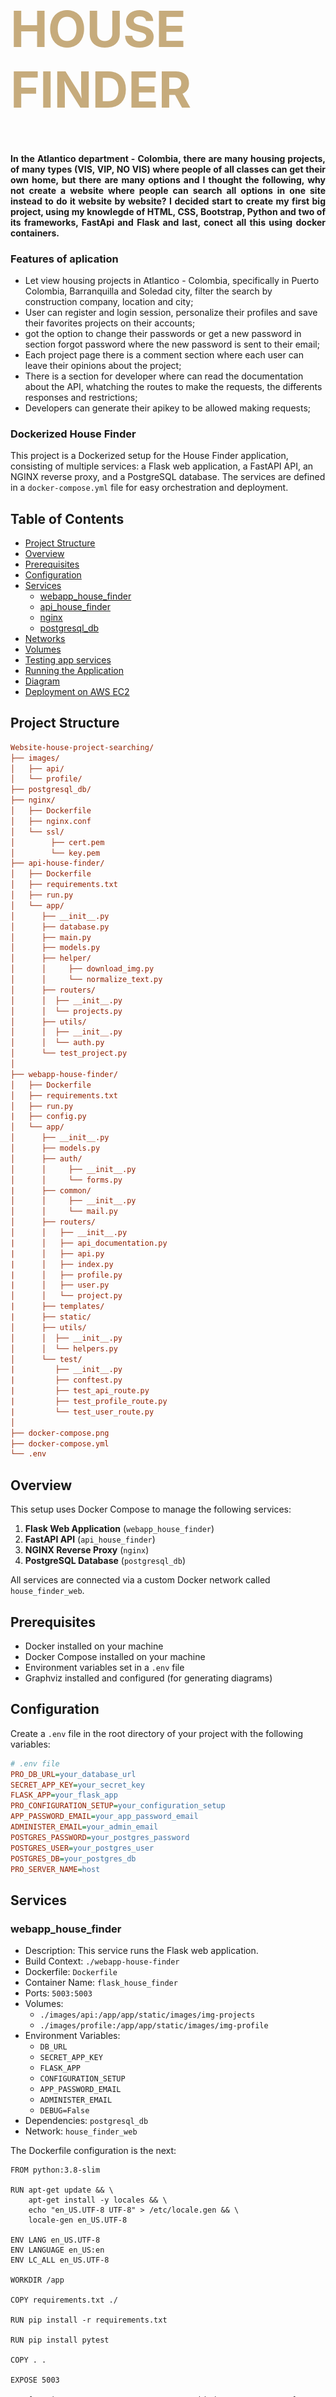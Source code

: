 <div class="row ">
	<div class="col ">
		<h1  style="color:#C6AB7C; font-size: 80px; font-weight:bold;">HOUSE FINDER</h1>
	</div>
</div>

<h4 align="justify">In the Atlantico department - Colombia, there are many housing projects, of many types (VIS, VIP, NO VIS) where people of all classes can get their own home, but there are many options and I thought the following, why not create a website where people can search all options in one site instead to do it website by website? I decided start to create my first big project, using my knowlegde of HTML, CSS, Bootstrap, Python and two of its frameworks, FastApi and Flask and last, conect all this using docker containers.</h4> 

### Features of aplication

- Let view housing projects in Atlantico - Colombia, specifically in Puerto Colombia, Barranquilla and Soledad city, filter the search by construction company, location and city;
- User can register and login session, personalize their profiles and save their favorites projects on their accounts;
- got the option to change their passwords or get a new password in section forgot password where the new password is sent to their email;
- Each project page there is a comment section where each user can leave their opinions about the project;
- There is a section for developer where can read the documentation about the API, whatching the routes to make the requests, the differents responses and restrictions;
- Developers can generate their apikey to be allowed making requests;

### Dockerized  House Finder

This project is a Dockerized setup for the House Finder application, consisting of multiple services: a Flask web application, a FastAPI API, an NGINX reverse proxy, and a PostgreSQL database. The services are defined in a `docker-compose.yml` file for easy orchestration and deployment.

## Table of Contents
- [Project Structure](#project-structure)
- [Overview](#overview)
- [Prerequisites](#prerequisites)
- [Configuration](#configuration)
- [Services](#services)
  - [webapp_house_finder](#webapp_house_finder)
  - [api_house_finder](#api_house_finder)
  - [nginx](#nginx)
  - [postgresql_db](#postgresql_db)
- [Networks](#networks)
- [Volumes](#volumes)
- [Testing app services](#testing-app-services)
- [Running the Application](#running-the-application)
- [Diagram](#diagram)
- [Deployment on AWS EC2](#deployment-on-aws-ec2)

## Project Structure
```ini
Website-house-project-searching/
├── images/
│   ├── api/
│   └── profile/
├── postgresql_db/
├── nginx/
│   ├── Dockerfile
│   ├── nginx.conf
│   └── ssl/
│        ├── cert.pem
│        └── key.pem
├── api-house-finder/
│   ├── Dockerfile
│   ├── requirements.txt
│   ├── run.py
│   └── app/
│      ├── __init__.py
│      ├── database.py
│      ├── main.py
│      ├── models.py
│      ├── helper/
│      │     ├── download_img.py
│      │     └── normalize_text.py
│      ├── routers/	
│      │  ├── __init__.py
│      │  └── projects.py
│      ├── utils/	
│      │  ├── __init__.py
│      │  └── auth.py
│      └── test_project.py
│
├── webapp-house-finder/
│   ├── Dockerfile
│   ├── requirements.txt
│   ├── run.py
|   ├── config.py
│   └── app/
│      ├── __init__.py
│      ├── models.py
│      ├── auth/
│      │     ├── __init__.py
│      │     └── forms.py
|      ├── common/
│      │     ├── __init__.py
│      │     └── mail.py
│      ├── routers/	
│      │   ├── __init__.py
|      │   ├── api_documentation.py
|      │   ├── api.py
|      │   ├── index.py
|      │   ├── profile.py
|      │   ├── user.py
│      │   └── project.py
|      ├── templates/
|      ├── static/
│      ├── utils/	
│      │  ├── __init__.py
│      │  └── helpers.py
│      └── test/
|         ├── __init__.py
|         ├── conftest.py
|         ├── test_api_route.py
|         ├── test_profile_route.py
|         └── test_user_route.py
│   
├── docker-compose.png  
├── docker-compose.yml
└── .env

```

## Overview

This setup uses Docker Compose to manage the following services:

1. **Flask Web Application** (`webapp_house_finder`)
2. **FastAPI API** (`api_house_finder`)
3. **NGINX Reverse Proxy** (`nginx`)
4. **PostgreSQL Database** (`postgresql_db`)

All services are connected via a custom Docker network called `house_finder_web`.

## Prerequisites

- Docker installed on your machine
- Docker Compose installed on your machine
- Environment variables set in a `.env` file
- Graphviz installed and configured (for generating diagrams)


## Configuration

Create a `.env` file in the root directory of your project with the following variables:

```ini
# .env file
PRO_DB_URL=your_database_url
SECRET_APP_KEY=your_secret_key
FLASK_APP=your_flask_app
PRO_CONFIGURATION_SETUP=your_configuration_setup
APP_PASSWORD_EMAIL=your_app_password_email
ADMINISTER_EMAIL=your_admin_email
POSTGRES_PASSWORD=your_postgres_password
POSTGRES_USER=your_postgres_user
POSTGRES_DB=your_postgres_db
PRO_SERVER_NAME=host
```
## Services
### webapp_house_finder

- Description: This service runs the Flask web application.
- Build Context: `./webapp-house-finder`
- Dockerfile: `Dockerfile`
- Container Name: `flask_house_finder`
- Ports: `5003:5003`
- Volumes:
     - `./images/api:/app/app/static/images/img-projects`
     - `./images/profile:/app/app/static/images/img-profile`
- Environment Variables:
     - `DB_URL`
     - `SECRET_APP_KEY`
     - `FLASK_APP`
     - `CONFIGURATION_SETUP`
     - `APP_PASSWORD_EMAIL`
     - `ADMINISTER_EMAIL`
     - `DEBUG=False`
- Dependencies: `postgresql_db`
- Network: `house_finder_web`

The Dockerfile configuration is the next:
```init
FROM python:3.8-slim

RUN apt-get update && \
    apt-get install -y locales && \
    echo "en_US.UTF-8 UTF-8" > /etc/locale.gen && \
    locale-gen en_US.UTF-8

ENV LANG en_US.UTF-8
ENV LANGUAGE en_US:en
ENV LC_ALL en_US.UTF-8

WORKDIR /app

COPY requirements.txt ./

RUN pip install -r requirements.txt

RUN pip install pytest

COPY . .

EXPOSE 5003

CMD ["gunicorn", "run:app", "-w", "4", "--bind", "0.0.0.0:5003"]
```
  
### api_house_finder
- Description: This service runs the FastAPI application.
- Build Context: `./api-house-finder`
- Dockerfile: `Dockerfile`
- Container Name: `fastapi_house_finder`
- Ports: `8000:8000`
- Volumes:
     - `./images/api:/app/app/static/images/img-projects`
- Environment Variables:
     - `DB_URL`
     - `SECRET_APP_KEY`
- Dependencies: `postgresql_db`
- Network: `house_finder_web`
The Dockerfile configuration is the next:
```init
FROM python:3.11-slim

WORKDIR /app

COPY requirements.txt .

RUN pip install -r requirements.txt

RUN pip install pytest

COPY . .

CMD ["uvicorn", "main:app", "--host", "0.0.0.0", "--port", "8000"]
```

### nginx
- Description: This service runs the NGINX reverse proxy.
- Build Context: `./nginx`
- Ports: `80:80`
- Dependencies: `webapp_house_finder`, `api_house_finder`
- Network: `house_finder_web`
The Dockerfile configuration is the next:

```init
FROM nginx:latest

COPY nginx.conf /etc/nginx/nginx.conf

EXPOSE 80
```

### postgresql_db
- Description: This service runs the PostgreSQL database.
- Image: `postgres:12`
- Container Name: `postgresql_db`
- Ports: `5432:5432`
- Environment Variables:
     - `POSTGRES_PASSWORD`
     - `POSTGRES_USER`
     - `POSTGRES_DB`
- Volumes:
     - `./postgresql_data:/var/lib/postgresql/data`
- Network:
     - `house_finder_web`

## Networks
- house_finder_web: A custom network for connecting all the services.

## Volumes
- postgresql-data: Stores PostgreSQL data.
- images: Stores images used by the applications.

## Testing app services
In same `.env` file in the root directory of your project with the following test variables:
```ini
# .env file
TEST_CONFIGURATION_SETUP=TEST_CONFIG_FLASKAPP
TEST_DB_URL=SQLITE_URL_TESTING
TEST_APIKEY=TEST_CREDENTIALS_APIKEY
TEST_TOKEN=TEST_CREDENTIALS_TOKENSECRET
```
Docker compose configuration we add the next:

```ini
  test_fastapi:
    build:
      context: ./api-house-finder
      dockerfile: Dockerfile
    command: ["pytest"]
    environment:
      - DB_URL=${TEST_DB_URL}
      - TEST_APIKEY=${TEST_APIKEY}
      - TEST_TOKEN=${TEST_TOKEN}
    depends_on:
      - postgresql_db
    env_file:
      - .env

  test_flask:
    build:
      context: ./webapp-house-finder
      dockerfile: Dockerfile
    command: ["pytest", "app/tests/"]
    environment:
      - TEST_CONFIGURATION_SETUP=${TEST_CONFIGURATION_SETUP}
    env_file:
      - .env

```

## Running the Application

1. Ensure Docker and Docker Compose are installed.

2. Create a .env file in the root directory with the necessary environment variables.

3. Run the following command to build and start all services:
   
   `docker-compose up --build`

4. Access the services:
  - Flask Web Application: http://localhost:5003
  - FastAPI API: http://localhost:8000
  - NGINX Reverse Proxy: http://localhost:80

5. To stop the services, run:

   `docker-compose down`

## Diagram
- Below is a visual representation of the Docker Compose setup:

![Docker Compose Diagram](docker-compose.png)

## Deployment on AWS EC2
### Prerequisites
- AWS Account
- EC2 instance (Free tier, Amazon Linux 2 AMI)
- GitHub repository with your project

### Steps
1. Update the package index on your EC2 instance:
  
  ```ini
  sudo yum update -y
  ```

2. Install Docker:

 ```ini
  sudo amazon-linux-extras install docker
  sudo service docker start
  sudo usermod -a -G docker ec2-user
  ```

3. Install Docker Compose:

 ```ini
  sudo curl -L "https://github.com/docker/compose/releases/download/1.29.2/docker-compose-$(uname -s)-$(uname -m)" -o /usr/local/bin/docker-compose
  sudo chmod +x /usr/local/bin/docker-compose
  docker-compose --version  # Verify installation
  ```

4. Ensure the Docker daemon is running and set to start on boot:

 ```ini
  sudo systemctl start docker
  sudo systemctl enable docker
  ```

5. Clone your GitHub repository:

 ```ini
  sudo git clone https://github.com/kaacuna20/Website-house-project-searching-.git
  ```

6. Transfer your Docker Compose file and `.env` file to the EC2 instance.
  - You can use `scp` or any preferred method to transfer these files.

7. Generate a self-signed SSL certificate (if you do not have a domain name):
  ```ini
  sudo openssl req -x509 -nodes -newkey rsa:4096 -keyout key.pem -out cert.pem -days 365
  ```

8. Configure the nginx.conf with nano to enable HTTPS connection in port 443:
  ```ini
  cd /Website-house-project-searching-/nginx/
  sudo nano nginx.conf
```

```ini
  events { }

http {
        include /etc/nginx/mime.types;
    server {
        listen 80;
        server_name ${SERVER_NAME};

        location / {
            proxy_pass http://flask_house_finder:5003;
            proxy_set_header Host $host;
            proxy_set_header X-Real-IP $remote_addr;
            proxy_set_header X-Forwarded-For $proxy_add_x_forwarded_for;
            proxy_set_header X-Forwarded-Proto $scheme;
        }

        location /api/ {
            proxy_pass http://fastapi_house_finder:8000;
            proxy_set_header Host $host;
            proxy_set_header X-Real-IP $remote_addr;
            proxy_set_header X-Forwarded-For $proxy_add_x_forwarded_for;
            proxy_set_header X-Forwarded-Proto $scheme;
            proxy_set_header api_key $upstream_http_api_key;
        }

        location /docs {
            proxy_pass http://fastapi_house_finder:8000/docs;
            proxy_set_header Host $host;
            proxy_set_header X-Real-IP $remote_addr;
            proxy_set_header X-Forwarded-For $proxy_add_x_forwarded_for;
            proxy_set_header X-Forwarded-Proto $scheme;
        }

        location /openapi.json {
            proxy_pass http://fastapi_house_finder:8000/openapi.json;
            proxy_set_header Host $host;
            proxy_set_header X-Real-IP $remote_addr;
            proxy_set_header X-Forwarded-For $proxy_add_x_forwarded_for;
            proxy_set_header X-Forwarded-Proto $scheme;
        }
        location /redoc {
            proxy_pass http://fastapi_house_finder:8000/redoc;
            proxy_set_header Host $host;
            proxy_set_header X-Real-IP $remote_addr;
            proxy_set_header X-Forwarded-For $proxy_add_x_forwarded_for;
            proxy_set_header X-Forwarded-Proto $scheme;
        }
    }


        server{
                listen 443 ssl;
                server_name ${SERVER_NAME};

                ssl_certificate /etc/nginx/ssl/cert.pem;
                ssl_certificate_key /etc/nginx/ssl/key.pem;

                location / {
                        proxy_pass http://flask_house_finder:5003;
                        proxy_set_header Host $host;
                        proxy_set_header X-Real-IP $remote_addr;
                        proxy_set_header X-Forwarded-For $proxy_add_x_forwarded_for;
                        proxy_set_header X-Forwarded-Proto $scheme;
                      }

                location /api/ {
                        proxy_pass http://fastapi_house_finder:8000;
                        proxy_set_header Host $host;
                        proxy_set_header X-Real-IP $remote_addr;
                        proxy_set_header X-Forwarded-For $proxy_add_x_forwarded_for;
                        proxy_set_header X-Forwarded-Proto $scheme;
                        proxy_set_header api_key $upstream_http_api_key;                      
                        }

                location /openapi.json{
                        proxy_pass http://fastapi_house_finder:8000/openapi.json;
                        proxy_set_header Host $host;
                        proxy_set_header X-Real-IP $remote_addr;
                        proxy_set_header X-Forwarded-For $proxy_add_x_forwarded_for;
                        proxy_set_header X-Forwarded-Proto $scheme;
                        }

                location /redoc {
                        proxy_pass http://fastapi_house_finder:8000/redoc;
                        proxy_set_header Host $host;
                        proxy_set_header X-Real-IP $remote_addr;
                        proxy_set_header X-Forwarded-For $proxy_add_x_forwarded_for;
                        proxy_set_header X-Forwarded-Proto $scheme;
                      }

        }
}
  ```

9. Modify Dockerfile to copy the ssl certificates:
  ```ini
  sudo nano Dockerfile
```

```ini
  FROM nginx:latest

  RUN mkdir -p /etc/nginx/ssl

  COPY ./ssl/cert.pem /etc/nginx/ssl/cert.pem
  COPY ./ssl/key.pem /etc/nginx/ssl/key.pem


  RUN chmod 700 /etc/nginx/ssl/

  COPY nginx.conf /etc/nginx/nginx.conf

  EXPOSE 80 443
  ```

10. Navigate to your project directory and enable port 443 and volume of ssl certifications and nginx.conf:
  ```ini
  cd Website-house-project-searching-
  sudo nano docker-compose-yml
```

```ini
  version: "3.8"

  networks:
    house_finder_web:

  services:
            
    webapp_house_finder:
      container_name: flask_house_finder
      build:
        context: ./webapp-house-finder
        dockerfile: Dockerfile
      restart: always
      ports:
        - "5003:5003"
      volumes:
        - ./images/api:/app/app/static/images/img-projects
        - ./images/profile:/app/app/static/images/img-profile
      environment:
        - DB_URL=${PRO_DB_URL}
        - SECRET_APP_KEY=${SECRET_APP_KEY}
        - FLASK_APP=${FLASK_APP}
        - CONFIGURATION_SETUP=${PRO_CONFIGURATION_SETUP}
        - APP_PASSWORD_EMAIL=${APP_PASSWORD_EMAIL}
        - ADMINISTER_EMAIL=${ADMINISTER_EMAIL}
        - DEBUG=False
        - SERVER_NAME=${PRO_SERVER_NAME}
      depends_on:
        - postgresql_db
      env_file:
        - .env
      networks:
        - house_finder_web
    
    api_house_finder:
      container_name: fastapi_house_finder
      build:
        context: ./api-house-finder
        dockerfile: Dockerfile
      restart: always
      ports:
        - "8000:8000"
      volumes:
        - ./images/api:/app/app/static/images/img-projects
      environment:
        - DB_URL=${PRO_DB_URL}
        - SECRET_APP_KEY=${SECRET_APP_KEY}
      depends_on:
        - postgresql_db
      env_file:
        - .env
      networks:
        - house_finder_web

    nginx:
      build:
        context: ./nginx
      restart: always
      ports:
        - "80:80"
        - "443:443"
      volumes:
        - ./nginx/nginx.conf:/etc/nginx/nginx.conf:ro
        - ./nginx/ssl/cert.pem:/etc/nginx/ssl/cert.pem
        - ./nginx/ssl/key.pem:/etc/nginx/ssl/key.pem   
      depends_on:
        - webapp_house_finder
        - api_house_finder
      environment:
        - SERVER_NAME=${PRO_SERVER_NAME}
      networks:
        - house_finder_web


    postgresql_db:
      container_name: postgresql_db
      image: postgres:12
      restart: always
      ports:
        - "5432:5432"
      environment:
        - POSTGRES_PASSWORD=${POSTGRES_PASSWORD}
        - POSTGRES_USER=${POSTGRES_USER}
        - POSTGRES_DB=${POSTGRES_DB}
      volumes:
        - ./postgresql_data:/var/lib/postgresql/data 
      env_file:
        - .env
      networks:
        - house_finder_web

  volumes:
    postgresql-data:
    images:
  ```

11. Modify `.env` :
   - To change environment variable `PRO_SERVER_NAME`, if you don't have domain, use the `Public IPv4 DNS` or `Public IPv4 address` EC2 instance.

11. Run Docker Compose to start your application:
  ```ini
  sudo docker-compose up -d --build
  ```

### Verifying the Deployment
1. Check if the Docker containers are running:
  ```ini
   sudo docker ps
  ```

2. Access your application:
  - Open your browser and navigate to your EC2 instance's public IP address.

### Notes
  - Ensure your EC2 instance security groups allow traffic on the necessary ports (e.g., 80 and 443 for HTTP and HTTPS).

  - For a production environment, consider using a proper SSL certificate from a trusted Certificate Authority.
